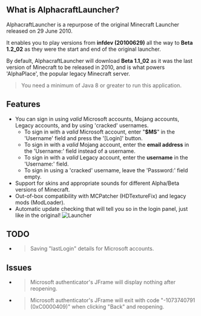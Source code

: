 ## What is AlphacraftLauncher?
AlphacraftLauncher is a repurpose of the original Minecraft Launcher released on 29 June 2010.

It enables you to play versions from **infdev (20100629)** all the way to **Beta 1.2_02** as they were the start and end of the original launcher.

By default, AlphacraftLauncher will download **Beta 1.1_02** as it was the last version of Minecraft to be released in 2010, and is what powers 'AlphaPlace', the popular legacy Minecraft server.

> You need a minimum of Java 8 or greater to run this application.

## Features
- You can sign in using *valid* Microsoft accounts, Mojang accounts, Legacy accounts, and by using 'cracked' usernames.
  - To sign in with a *valid* Microsoft account, enter "**$MS**" in the 'Username' field and press the '[Login]' button.
  - To sign in with a *valid* Mojang account, enter the **email address** in the 'Username:' field instead of a username.
  - To sign in with a *valid* Legacy account, enter the **username** in the 'Username:' field.
  - To sign in using a 'cracked' username, leave the 'Password:' field empty.
- Support for skins and appropriate sounds for different Alpha/Beta versions of Minecraft.
- Out-of-box compatibility with MCPatcher (HDTextureFix) and legacy mods (ModLoader).
- Automatic update checking that will tell you so in the login panel, just like in the original!
![Launcher](https://i.imgur.com/CNB25rv.png)

## TODO
- >Saving "lastLogin" details for Microsoft accounts.

## Issues
- >Microsoft authenticator's JFrame will display nothing after reopening.
- >Microsoft authenticator's JFrame will exit with code "-1073740791 (0xC0000409)" when clicking "Back" and reopening.
